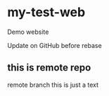 # my-test-web

Demo website

Update on GitHub before rebase


## this is remote repo
remote branch
this is just a text
